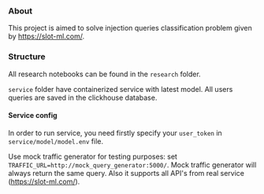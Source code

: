 ### About

This project is aimed to solve injection queries classification problem given by https://slot-ml.com/.

### Structure

All research notebooks can be found in the `research` folder.

`service` folder have containerized service with latest model.
All users queries are saved in the clickhouse database.

#### Service config

In order to run service, you need firstly specify your `user_token` in `service/model/model.env` file.

Use mock traffic generator for testing purposes: set `TRAFFIC_URL=http://mock_query_generator:5000/`.
Mock traffic generator will always return the same query. Also it supports all API's from real service (https://slot-ml.com/).
